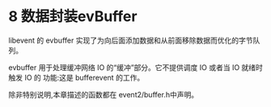 # 8 数据封装evBuffer

libevent 的 evbuffer 实现了为向后面添加数据和从前面移除数据而优化的字节队列。

evbuffer 用于处理缓冲网络 IO 的“缓冲”部分。它不提供调度 IO 或者当 IO 就绪时触发 IO 的 功能:这是 bufferevent 的工作。

除非特别说明,本章描述的函数都在 event2/buffer.h中声明。